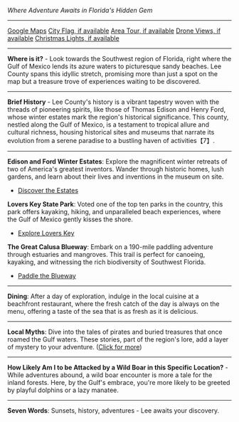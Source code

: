 *Where Adventure Awaits in Florida's Hidden Gem*

---

[Google Maps](https://www.google.com/maps/place/Lee,+FL/data=!3m1!1e3)
[City Flag, if available](https://www.google.com/search?tbm=isch&q=Lee+FL+Flag+Picture)
[Area Tour, if available](https://www.youtube.com/results?search_query=Lee+FL+4k+tour)
[Drone Views, if available](https://www.youtube.com/results?search_query=Lee+FL+4k+drone)
[Christmas Lights, if available](https://www.youtube.com/results?search_query=Lee+FL+christmas+lights&sp=CAI%253D)

---

**Where is it?** - Look towards the Southwest region of Florida, right where the Gulf of Mexico lends its azure waters to picturesque sandy beaches. Lee County spans this idyllic stretch, promising more than just a spot on the map but a treasure trove of experiences waiting to be discovered.

---

**Brief History** - Lee County's history is a vibrant tapestry woven with the threads of pioneering spirits, like those of Thomas Edison and Henry Ford, whose winter estates mark the region's historical significance. This county, nestled along the Gulf of Mexico, is a testament to tropical allure and cultural richness, housing historical sites and museums that narrate its evolution from a serene paradise to a bustling haven of activities【7】.

---

**Edison and Ford Winter Estates**: Explore the magnificent winter retreats of two of America's greatest inventors. Wander through historic homes, lush gardens, and learn about their lives and inventions in the museum on site.
- [Discover the Estates](https://www.youtube.com/results?search_query=Lee+FL+Edison+and+Ford+Winter+Estates)

**Lovers Key State Park**: Voted one of the top ten parks in the country, this park offers kayaking, hiking, and unparalleled beach experiences, where the Gulf of Mexico gently kisses the shore.
- [Explore Lovers Key](https://www.youtube.com/results?search_query=Lee+FL+Lovers+Key+State+Park)

**The Great Calusa Blueway**: Embark on a 190-mile paddling adventure through estuaries and mangroves. This trail is perfect for canoeing, kayaking, and witnessing the rich biodiversity of Southwest Florida.
- [Paddle the Blueway](https://www.youtube.com/results?search_query=Lee+FL+Great+Calusa+Blueway)

---

**Dining**: After a day of exploration, indulge in the local cuisine at a beachfront restaurant, where the fresh catch of the day is always on the menu, offering a taste of the sea that is as fresh as it is delicious.

---

**Local Myths**: Dive into the tales of pirates and buried treasures that once roamed the Gulf waters. These stories, part of the region's lore, add a layer of mystery to your adventure. ([Click for more](https://www.google.com/search?q=Lee+FL+local+myths))

---

**How Likely Am I to be Attacked by a Wild Boar in this Specific Location?** - While adventures abound, a wild boar encounter is more a tale for the inland forests. Here, by the Gulf's embrace, you're more likely to be greeted by playful dolphins or a lazy manatee.

---

**Seven Words**: Sunsets, history, adventures - Lee awaits your discovery.